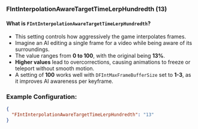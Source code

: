 ### **FIntInterpolationAwareTargetTimeLerpHundredth (13)**  

#### What is `FIntInterpolationAwareTargetTimeLerpHundredth`?  

- This setting controls how aggressively the game interpolates frames.  
- Imagine an AI editing a single frame for a video while being aware of its surroundings.  
- The value ranges from **0 to 100**, with the original being **13%**.  
- **Higher values** lead to overcorrections, causing animations to freeze or teleport without smooth motion.  
- A setting of **100** works well with `DFIntMaxFrameBufferSize` set to **1-3**, as it improves AI awareness per keyframe.  

### Example Configuration:  

```json
{
  "FIntInterpolationAwareTargetTimeLerpHundredth": "13"
}
```